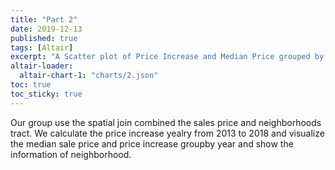 ```yaml
---
title: "Part 2"
date: 2019-12-13
published: true
tags: [Altair]
excerpt: "A Scatter plot of Price Increase and Median Price grouped by neighborhood."
altair-loader:
  altair-chart-1: "charts/2.json"
toc: true
toc_sticky: true
---
```


Our group use the spatial join combined the sales price and neighborhoods tract.
We calculate the price increase yealry from 2013 to 2018 and visualize the median sale price and price increase groupby year and show the information of neighborhood.
<div id="altair-chart-1"></div>



